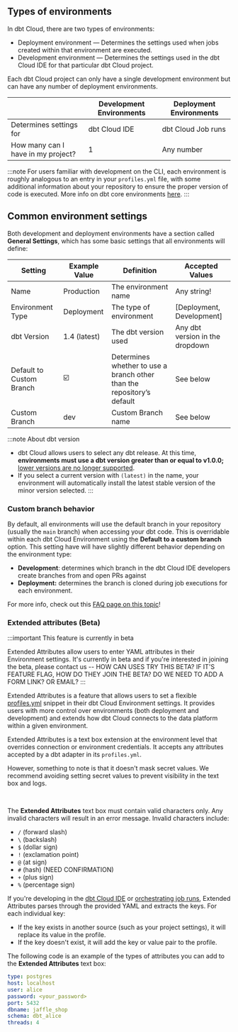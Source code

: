 
## Types of environments

In dbt Cloud, there are two types of environments:
- Deployment environment &mdash; Determines the settings used when jobs created within that environment are executed. 
- Development environment &mdash; Determines the settings used in the dbt Cloud IDE for that particular dbt Cloud project. 

Each dbt Cloud project can only have a single development environment but can have any number of deployment environments.

|  | Development Environments | Deployment Environments |
| --- | --- | --- |
| Determines settings for | dbt Cloud IDE | dbt Cloud Job runs |
| How many can I have in my project? | 1 | Any number |

:::note 
For users familiar with development on the CLI, each environment is roughly analogous to an entry in your `profiles.yml` file, with some additional information about your repository to ensure the proper version of code is executed. More info on dbt core environments [here](/docs/core/dbt-core-environments).
:::

## Common environment settings

Both development and deployment environments have a section called **General Settings**, which has some basic settings that all environments will define:

| Setting | Example Value | Definition | Accepted Values |
| --- | --- | --- | --- |
| Name | Production  | The environment name  | Any string! |
| Environment Type | Deployment | The type of environment | [Deployment, Development] |
| dbt Version | 1.4 (latest) | The dbt version used  | Any dbt version in the dropdown |
| Default to Custom Branch | ☑️ | Determines whether to use a branch other than the repository’s default  | See below |
| Custom Branch | dev | Custom Branch name | See below |

:::note About dbt version

- dbt Cloud allows users to select any dbt release. At this time, **environments must use a dbt version greater than or equal to v1.0.0;** [lower versions are no longer supported](/docs/dbt-versions/upgrade-core-in-cloud).
- If you select a current version with `(latest)` in the name, your environment will automatically install the latest stable version of the minor version selected.
:::

### Custom branch behavior

By default, all environments will use the default branch in your repository (usually the `main` branch) when accessing your dbt code. This is overridable within each dbt Cloud Environment using the **Default to a custom branch** option. This setting have will have slightly different behavior depending on the environment type:

- **Development**: determines which branch in the dbt Cloud IDE developers create branches from and open PRs against
- **Deployment:** determines the branch is cloned during job executions for each environment.

For more info, check out this [FAQ page on this topic](/faqs/Environments/custom-branch-settings)!


### Extended attributes (Beta)

:::important This feature is currently in beta

Extended Attributes allow users to enter YAML attributes in their Environment settings. It's currently in beta and if you're interested in joining the beta, please contact us -- HOW CAN USES TRY THIS BETA? IF IT'S FEATURE FLAG, HOW DO THEY JOIN THE BETA? DO WE NEED TO ADD A FORM LINK? OR EMAIL?
:::

Extended Attributes is a feature that allows users to set a flexible [profiles.yml](/docs/core/connect-data-platform/profiles.yml) snippet in their dbt Cloud Environment settings. It provides users with more control over environments (both deployment and development) and extends how dbt Cloud connects to the data platform within a given environment.

Extended Attributes is a text box extension at the environment level that overrides connection or environment credentials. It accepts any attributes accepted by a dbt adapter in its `profiles.yml`. 

However, something to note is that it doesn't mask secret values. We recommend avoiding setting secret values to prevent visibility in the text box and logs.

<Lightbox src="/img/docs/dbt-cloud/using-dbt-cloud/extended-attributes.jpg" width="95%" title="Extended Attributes helps users add profiles.yml attributes to dbt Cloud Environment settings using a free form text box." /> <br />

The **Extended Attributes** text box must contain valid characters only. Any invalid characters will result in an error message. Invalid characters include:

- `/` (forward slash)
- `\` (backslash)
- `$` (dollar sign)
- `!` (exclamation point)
- `@` (at sign)
- `#` (hash) (NEED CONFIRMATION)
- `+` (plus sign)
- `%` (percentage sign)

If you're developing in the [dbt Cloud IDE](/docs/cloud/dbt-cloud-ide/develop-in-the-cloud) or [orchestrating job runs](/docs/deploy/deployments), Extended Attributes parses through the provided YAML and extracts the keys. For each individual key:

- If the key exists in another source (such as your project settings), it will replace its value in the profile.
- If the key doesn't exist, it will add the key or value pair to the profile. 

The following code is an example of the types of attributes you can add to the **Extended Attributes** text box:

```yaml
type: postgres      
host: localhost      
user: alice      
password: <your_password>      
port: 5432      
dbname: jaffle_shop      
schema: dbt_alice      
threads: 4
```
